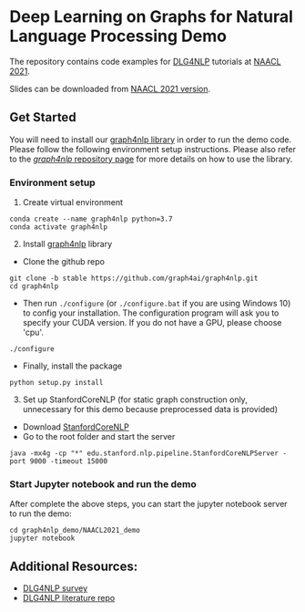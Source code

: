 # Deep Learning on Graphs for Natural Language Processing Demo


The repository contains code examples for [DLG4NLP](https://dlg4nlp.github.io) tutorials at [NAACL 2021](https://2021.naacl.org). 

Slides can be downloaded from [NAACL 2021 version](). 


## Get Started

You will need to install our [graph4nlp library](https://github.com/graph4ai/graph4nlp) in order to run the demo code. Please follow the following environment setup instructions. Please also refer to the [*graph4nlp* repository page](https://github.com/graph4ai/graph4nlp#readme) for more details on how to use the library.


### Environment setup

1. Create virtual environment
```
conda create --name graph4nlp python=3.7
conda activate graph4nlp
```

2. Install [graph4nlp](https://github.com/graph4ai/graph4nlp) library
- Clone the github repo
```
git clone -b stable https://github.com/graph4ai/graph4nlp.git
cd graph4nlp
```
- Then run `./configure` (or `./configure.bat` if you are using Windows 10) to config your installation. The configuration program will ask you to specify your CUDA version. If you do not have a GPU, please choose 'cpu'.
```
./configure
```
- Finally, install the package
```
python setup.py install
```

3. Set up StanfordCoreNLP (for static graph construction only, unnecessary for this demo because preprocessed data is provided)
- Download [StanfordCoreNLP](https://stanfordnlp.github.io/CoreNLP/)
- Go to the root folder and start the server
```
java -mx4g -cp "*" edu.stanford.nlp.pipeline.StanfordCoreNLPServer -port 9000 -timeout 15000
```


### Start Jupyter notebook and run the demo

After complete the above steps, you can start the jupyter notebook server to run the demo:
```
cd graph4nlp_demo/NAACL2021_demo
jupyter notebook
```


## Additional Resources:

* [DLG4NLP survey]()
* [DLG4NLP literature repo](https://github.com/graph4ai/graph4nlp_literature)

<!-- ### Citation: -->

